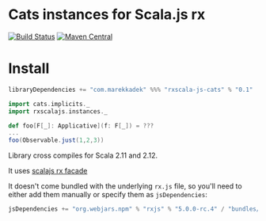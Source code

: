 # Cats instances for Scala.js rx

[![Build Status](https://travis-ci.org/KadekM/rxscala-js-cats.svg?branch=dev)](https://travis-ci.org/KadekM/rxscala-js-cats)
[![Maven Central](https://img.shields.io/maven-central/v/com.marekkadek/rxscala-js-cats_sjs0.6_2.12.svg)](https://maven-badges.herokuapp.com/maven-central/com.marekkadek/rxscala-js-cats_sjs0.6_2.12)

# Install

```scala
libraryDependencies += "com.marekkadek" %%% "rxscala-js-cats" % "0.1"
```

```scala
import cats.implicits._
import rxscalajs.instances._

def foo[F[_]: Applicative](f: F[_]) = ???
...
foo(Observable.just(1,2,3))
```

Library cross compiles for Scala 2.11 and 2.12.

It uses [scalajs rx facade](https://github.com/LukaJCB/rxscala-js)

It doesn't come bundled with the underlying `rx.js` file, so you'll need to either add them manually or specify them as `jsDependencies`:

```scala
jsDependencies += "org.webjars.npm" % "rxjs" % "5.0.0-rc.4" / "bundles/Rx.min.js" commonJSName "Rx"
```